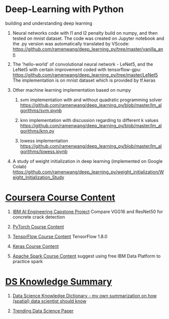 # Deep-Learning with Python
building and understanding deep learning 

1. Neural networks code with l1 and l2 penalty build on numpy, and then tested on mnist dataset. The code was created on Jupyter notebook and the .py version was automatically translated by VScode: https://github.com/ramenwang/deep_learning_py/tree/master/vanilla_ann

2. The 'hello-world' of convolutional neural network - LeNet5, and the LeNet5 with certain improvement coded with tensorflow-gpu:
https://github.com/ramenwang/deep_learning_py/tree/master/LeNet5
The implementation is on mnist dataset which is provided by tf.keras

3. Other machine learning implementation based on numpy

    1. svm implementation with and without quadratic programming solver
    https://github.com/ramenwang/deep_learning_py/blob/master/lm_algorithms/svm.ipynb

    2. knn implementation with discussion regarding to different k values
    https://github.com/ramenwang/deep_learning_py/blob/master/lm_algorithms/knn.py
    
    3. lowess implementation
    https://github.com/ramenwang/deep_learning_py/blob/master/lm_algorithms/lowess.ipynb
    
4. A study of weight initialization in deep learning (implemented on Google Colab)
https://github.com/ramenwang/deep_learning_py/weight_initialization/Weight_Initialization_Study

# [Coursera Course Content](https://github.com/ramenwang/deep_learning_py/tree/master/Coursera)

1. [IBM AI Engineering Capstone Project](https://github.com/ramenwang/deep_learning_py/tree/master/Coursera/AI_engineering_capstone)
    Compare VGG16 and ResNet50 for concrete crack detection
    
2. [PyTorch Course Content](https://github.com/ramenwang/deep_learning_py/tree/master/Coursera/Coursera_pytorch)

3. [TensorFlow Course Content](https://github.com/ramenwang/deep_learning_py/tree/master/Coursera/Coursera_tensorflow1_8)
    TensorFlow 1.8.0
   
4. [Keras Course Content](https://github.com/ramenwang/deep_learning_py/tree/master/Coursera/Coursera_Keras)

5. [Apache Spark Course Content](https://github.com/ramenwang/deep_learning_py/tree/master/Coursera/Coursera-Spark)
    suggest using free IBM Data Platform to practice spark

# [DS Knowledge Summary](https://github.com/ramenwang/deep_learning_py/tree/master/ds_knowledge)

1. [Data Science Knowledge Dictionary - my own summarization on how (spatial) data scientist should know](https://github.com/ramenwang/deep_learning_py/tree/master/ds_knowledge/data-science-knowledge-dictionary.ipynb)

2. [Trending Data Science Paper](https://github.com/ramenwang/deep_learning_py/tree/master/ds_knowledge/papers.ipynb)
